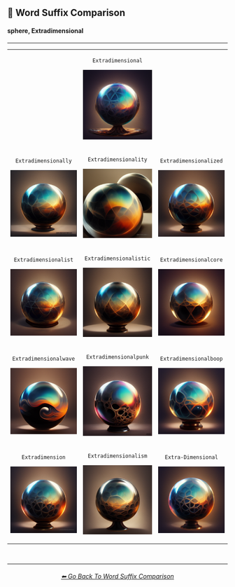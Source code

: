 <h2>📓 Word Suffix Comparison</h2>
<h4>sphere, Extradimensional</h4>

<hr><!--------------->

<div align="center">

<table>
	<tr align=center valign=middle>
		<th>
			<br>
		</th>
        <td>
			<p><code>Extradimensional</code></p><p><img src="https://github.com/willwulfken/MidJourney-Styles-and-Keywords-Reference-Light/blob/main/Images/MJ_V3/Comparison_Page_Images/Word_Suffix_Comparison/sphere_Extradimensional.webp?raw=true" width="256" /></p>
        </td>
		<th>
			<br>
		</th>
	</tr>
	<tr align=center valign=middle>
        <td>
			<p><code>Extradimensionally</code></p><p><img src="https://github.com/willwulfken/MidJourney-Styles-and-Keywords-Reference-Light/blob/main/Images/MJ_V3/Comparison_Page_Images/Word_Suffix_Comparison/sphere_Extradimensionally.webp?raw=true" width="256" /></p>
        </td>
        <td>
			<p><code>Extradimensionality</code></p><p><img src="https://github.com/willwulfken/MidJourney-Styles-and-Keywords-Reference-Light/blob/main/Images/MJ_V3/Comparison_Page_Images/Word_Suffix_Comparison/sphere_Extradimensionality.webp?raw=true" width="256" /></p>
        </td>
        <td>
			<p><code>Extradimensionalized</code></p><p><img src="https://github.com/willwulfken/MidJourney-Styles-and-Keywords-Reference-Light/blob/main/Images/MJ_V3/Comparison_Page_Images/Word_Suffix_Comparison/sphere_Extradimensionalized.webp?raw=true" width="256" /></p>
        </td>
	</tr>
	<tr align=center valign=middle>
        <td>
			<p><code>Extradimensionalist</code></p><p><img src="https://github.com/willwulfken/MidJourney-Styles-and-Keywords-Reference-Light/blob/main/Images/MJ_V3/Comparison_Page_Images/Word_Suffix_Comparison/sphere_Extradimensionalist.webp?raw=true" width="256" /></p>
        </td>
        <td>
			<p><code>Extradimensionalistic</code></p><p><img src="https://github.com/willwulfken/MidJourney-Styles-and-Keywords-Reference-Light/blob/main/Images/MJ_V3/Comparison_Page_Images/Word_Suffix_Comparison/sphere_Extradimensionalistic.webp?raw=true" width="256" /></p>
        </td>
        <td>
			<p><code>Extradimensionalcore</code></p><p><img src="https://github.com/willwulfken/MidJourney-Styles-and-Keywords-Reference-Light/blob/main/Images/MJ_V3/Comparison_Page_Images/Word_Suffix_Comparison/sphere_Extradimensionalcore.webp?raw=true" width="256" /></p>
        </td>
	</tr>
	<tr align=center valign=middle>
        <td>
			<p><code>Extradimensionalwave</code></p><p><img src="https://github.com/willwulfken/MidJourney-Styles-and-Keywords-Reference-Light/blob/main/Images/MJ_V3/Comparison_Page_Images/Word_Suffix_Comparison/sphere_Extradimensionalwave.webp?raw=true" width="256" /></p>
        </td>
        <td>
			<p><code>Extradimensionalpunk</code></p><p><img src="https://github.com/willwulfken/MidJourney-Styles-and-Keywords-Reference-Light/blob/main/Images/MJ_V3/Comparison_Page_Images/Word_Suffix_Comparison/sphere_Extradimensionalpunk.webp?raw=true" width="256" /></p>
        </td>
        <td>
			<p><code>Extradimensionalboop</code></p><p><img src="https://github.com/willwulfken/MidJourney-Styles-and-Keywords-Reference-Light/blob/main/Images/MJ_V3/Comparison_Page_Images/Word_Suffix_Comparison/sphere_Extradimensionalboop.webp?raw=true" width="256" /></p>
        </td>
	</tr>
	<tr align=center valign=middle>
        <td>
			<p><code>Extradimension</code></p><p><img src="https://github.com/willwulfken/MidJourney-Styles-and-Keywords-Reference-Light/blob/main/Images/MJ_V3/Comparison_Page_Images/Word_Suffix_Comparison/sphere_Extradimension.webp?raw=true" width="256" /></p>
        </td>
        <td>
			<p><code>Extradimensionalism</code></p><p><img src="https://github.com/willwulfken/MidJourney-Styles-and-Keywords-Reference-Light/blob/main/Images/MJ_V3/Comparison_Page_Images/Word_Suffix_Comparison/sphere_Extradimensionalism.webp?raw=true" width="256" /></p>
        </td>
        <td>
			<p><code>Extra-Dimensional</code></p><p><img src="https://github.com/willwulfken/MidJourney-Styles-and-Keywords-Reference-Light/blob/main/Images/MJ_V3/Comparison_Page_Images/Word_Suffix_Comparison/sphere_Extra-Dimensional.webp?raw=true" width="256" /></p>
        </td>
	</tr>
</table>

</div>

<br>


<hr><!--------------->
<div align="center">
<h6><a href="https://github.com/willwulfken/MidJourney-Styles-and-Keywords-Reference-Light/blob/main/Pages/MJ_V3/Comparison_Pages/Prompt_Writing/Word_Suffix_Comparison.md">⬅ Go Back To Word Suffix Comparison</a></h6>
</div>